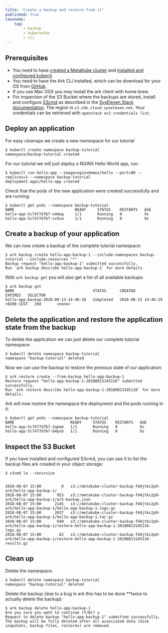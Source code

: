 ```yaml
---
title: 'Create a backup and restore from it'
published: true
taxonomy:
    tag:
        - backup
        - kubernetes
        - cli
---
```


## Prerequisites

* You need to have [created a MetaKube cluster](../02.create-a-cluster/default.en.md) and [installed and configured kubectl](../07.using-kubectl/default.en.md).
* You need to have the Ark CLI installed, which can be download for your OS from [GitHub](https://github.com/heptio/ark/releases).
* If you use Mac OSX you may install the ark client with home brew.
* For inspection of the S3 Bucket where the backups are stored, install and configure [S3cmd](https://s3tools.org/s3cmd) as described in the [SysEleven Stack documentation](https://docs.syseleven.de/syseleven-stack/en/documentation/object-storage).
  The region is `s3.cbk.cloud.syseleven.net`. Your credentials can be retrieved with `openstack ec2 credentials list`.

## Deploy an application

For easy cleanups we create a new namespace for our tutorial

```shell
$ kubectl create namespace backup-tutorial
namespace/backup-tutorial created
```

For our tutorial we will just deploy a NGINX Hello World app, run:

```shell
$ kubectl run hello-app --image=nginxdemos/hello --port=80 --replicas=2 --namespace backup-tutorial
deployment.apps/hello-app created
```

Check that the pods of the new application were created successfully and are running:

```shell
$ kubectl get pods --namespace backup-tutorial
NAME                           READY     STATUS    RESTARTS   AGE
hello-app-5c7477d7b7-n44wq     1/1       Running   0          9s
hello-app-5c7477d7b7-sv5sw     1/1       Running   0          9s
```

## Create a backup of your application

We can now create a backup of the complete tutorial namespace:

```shell
$ ark backup create hello-app-backup-1 --include-namespaces backup-tutorial --include-resources "*"
Backup request "hello-app-backup-1" submitted successfully.
Run `ark backup describe hello-app-backup-1` for more details.
```

With `ark backup get` you will also get a list of all available backups:

```shell
$ ark backup get
NAME                                   STATUS      CREATED                          EXPIRES   SELECTOR
hello-app-backup-2018-08-13-14-46-18   Completed   2018-08-13 14:46:19 +0200 CEST   29d       <none>
```

## Delete the application and restore the application state from the backup

To delete the application we can just delete our complete tutorial namespace:

```shell
$ kubectl delete namespace backup-tutorial
namespace "backup-tutorial" deleted
```

Now we can use the backup to restore the previous state of our application:

```shell
$ ark restore create --from-backup hello-app-backup-1
Restore request "hello-app-backup-1-20180813145116" submitted successfully.
Run `ark restore describe hello-app-backup-1-20180813145116` for more details.
```

Ark will now restore the namespace the deployment and the pods running in it:

```shel
$ kubectl get pods --namespace backup-tutorial
NAME                         READY     STATUS    RESTARTS   AGE
hello-app-5c7477d7b7-2qpmm   1/1       Running   0          6s
hello-app-5c7477d7b7-64psb   1/1       Running   0          6s
```

## Inspect the S3 Bucket

If you have installed and configured S3cmd, you can use it to list the backup files ark created in your object storage:

```shel
$ s3cmd la --recursive


2018-08-07 15:00         0   s3://metakube-cluster-backup-fd4jtkc2p9-ark/hello-app-backup-1/
2018-08-07 15:00       953   s3://metakube-cluster-backup-fd4jtkc2p9-ark/hello-app-backup-1/ark-backup.json
2018-08-07 15:00      2145   s3://metakube-cluster-backup-fd4jtkc2p9-ark/hello-app-backup-1/hello-app-backup-1-logs.gz
2018-08-07 15:00      2837   s3://metakube-cluster-backup-fd4jtkc2p9-ark/hello-app-backup-1/hello-app-backup-1.tar.gz
2018-08-07 15:00       649   s3://metakube-cluster-backup-fd4jtkc2p9-ark/hello-app-backup-1/restore-hello-app-backup-1-20180813145116-logs.gz
2018-08-07 15:00        82   s3://metakube-cluster-backup-fd4jtkc2p9-ark/hello-app-backup-1/restore-hello-app-backup-1-20180813145116-results.gz
```

## Clean up

Delete the namespace:

```shell
$ kubectl delete namespace backup-tutorial
namespace "backup-tutorial" deleted
```

Delete the backup (due to a bug in ark this has to be done **twice to actually delete the backup):

```shell
$ ark backup delete hello-app-backup-1
Are you sure you want to continue (Y/N)? y
Request to delete backup "hello-app-backup-1" submitted successfully.
The backup will be fully deleted after all associated data (disk snapshots, backup files, restores) are removed.
```
